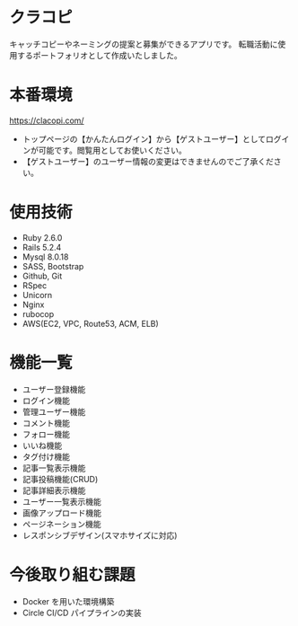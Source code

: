 # クラコピ

キャッチコピーやネーミングの提案と募集ができるアプリです。
転職活動に使用するポートフォリオとして作成いたしました。

# 本番環境

https://clacopi.com/

- トップページの【かんたんログイン】から【ゲストユーザー】としてログインが可能です。閲覧用としてお使いください。
- 【ゲストユーザー】のユーザー情報の変更はできませんのでご了承ください。

# 使用技術

- Ruby 2.6.0
- Rails 5.2.4
- Mysql 8.0.18
- SASS, Bootstrap
- Github, Git
- RSpec
- Unicorn
- Nginx
- rubocop
- AWS(EC2, VPC, Route53, ACM, ELB)

# 機能一覧

- ユーザー登録機能
- ログイン機能
- 管理ユーザー機能
- コメント機能
- フォロー機能
- いいね機能
- タグ付け機能
- 記事一覧表示機能
- 記事投稿機能(CRUD)
- 記事詳細表示機能
- ユーザー一覧表示機能
- 画像アップロード機能
- ページネーション機能
- レスポンシブデザイン(スマホサイズに対応)

# 今後取り組む課題

- Docker を用いた環境構築
- Circle CI/CD パイプラインの実装
